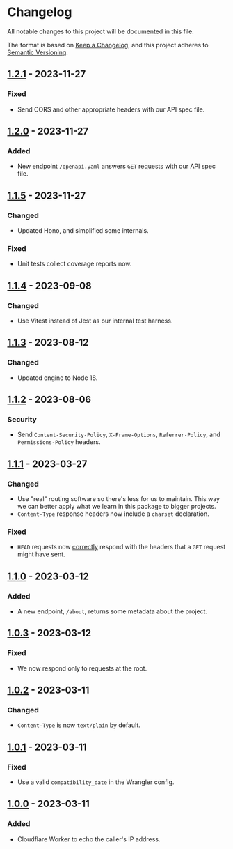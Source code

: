 # Changelog
All notable changes to this project will be documented in this file.

The format is based on [Keep a Changelog](https://keepachangelog.com/en/1.0.0/),
and this project adheres to [Semantic Versioning](https://semver.org/spec/v2.0.0.html).

## [1.2.1] - 2023-11-27
### Fixed
- Send CORS and other appropriate headers with our API spec file.

## [1.2.0] - 2023-11-27
### Added
- New endpoint `/openapi.yaml` answers `GET` requests with our API spec file.

## [1.1.5] - 2023-11-27
### Changed
- Updated Hono, and simplified some internals.

### Fixed
- Unit tests collect coverage reports now.

## [1.1.4] - 2023-09-08
### Changed
- Use Vitest instead of Jest as our internal test harness.

## [1.1.3] - 2023-08-12
### Changed
- Updated engine to Node 18.

## [1.1.2] - 2023-08-06
### Security
- Send `Content-Security-Policy`, `X-Frame-Options`, `Referrer-Policy`, and `Permissions-Policy` headers.

## [1.1.1] - 2023-03-27
### Changed
- Use "real" routing software so there's less for us to maintain. This way we can better apply what we learn in this package to bigger projects.
- `Content-Type` response headers now include a `charset` declaration.

### Fixed
- `HEAD` requests now [correctly](https://developer.mozilla.org/en-US/docs/web/http/methods/head) respond with the headers that a `GET` request might have sent.

## [1.1.0] - 2023-03-12
### Added
- A new endpoint, `/about`, returns some metadata about the project.

## [1.0.3] - 2023-03-12
### Fixed
- We now respond only to requests at the root.

## [1.0.2] - 2023-03-11
### Changed
- `Content-Type` is now `text/plain` by default.

## [1.0.1] - 2023-03-11
### Fixed
- Use a valid `compatibility_date` in the Wrangler config.

## [1.0.0] - 2023-03-11
### Added
- Cloudflare Worker to echo the caller's IP address.

[1.2.1]: https://codeberg.org/AverageHelper/ip-echo-cloudflare/compare/v1.2.0...v1.2.1
[1.2.0]: https://codeberg.org/AverageHelper/ip-echo-cloudflare/compare/v1.1.5...v1.2.0
[1.1.5]: https://codeberg.org/AverageHelper/ip-echo-cloudflare/compare/v1.1.4...v1.1.5
[1.1.4]: https://codeberg.org/AverageHelper/ip-echo-cloudflare/compare/v1.1.3...v1.1.4
[1.1.3]: https://codeberg.org/AverageHelper/ip-echo-cloudflare/compare/v1.1.2...v1.1.3
[1.1.2]: https://codeberg.org/AverageHelper/ip-echo-cloudflare/compare/v1.1.1...v1.1.2
[1.1.1]: https://codeberg.org/AverageHelper/ip-echo-cloudflare/compare/v1.1.0...v1.1.1
[1.1.0]: https://codeberg.org/AverageHelper/ip-echo-cloudflare/compare/v1.0.3...v1.1.0
[1.0.3]: https://codeberg.org/AverageHelper/ip-echo-cloudflare/compare/v1.0.2...v1.0.3
[1.0.2]: https://codeberg.org/AverageHelper/ip-echo-cloudflare/compare/v1.0.1...v1.0.2
[1.0.1]: https://codeberg.org/AverageHelper/ip-echo-cloudflare/compare/v1.0.0...v1.0.1
[1.0.0]: https://codeberg.org/AverageHelper/ip-echo-cloudflare/releases/tag/v1.0.0
